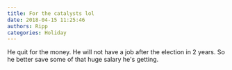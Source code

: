 ```yaml
---
title: For the catalysts lol
date: 2018-04-15 11:25:46
authors: Ripp
categories: Holiday
---
```


 He quit for the money. He will not have a job after the election in 2 years. So he better save  some of that huge salary he's getting.